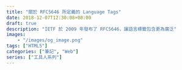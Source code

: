 ```yaml
---
title: "關於 RFC5646 所定義的 Language Tags"
date: 2018-12-07T12:30:08+08:00
draft: true
description: "IETF 於 2009 年發布了 RFC5646，讓語言標籤包含更為廣泛"
images:
    - "/images/og_image.png"
tags: ["HTML5"]
categories: ["筆記", "Web"]
series: ["工具人系列"]
---
```




<!--more-->